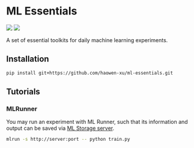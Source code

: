 # ML Essentials

![](https://api.travis-ci.org/haowen-xu/ml-essentials.svg?branch=master)
![](https://coveralls.io/repos/github/haowen-xu/ml-essentials/badge.svg?branch=master)

A set of essential toolkits for daily machine learning experiments.

## Installation

```bash
pip install git+https://github.com/haowen-xu/ml-essentials.git
``` 

## Tutorials

### MLRunner

You may run an experiment with ML Runner, such that its information and output
can be saved via [ML Storage server](https://github.com/haowen-xu/mlstorage-server).

```bash
mlrun -s http://server:port -- python train.py
```

